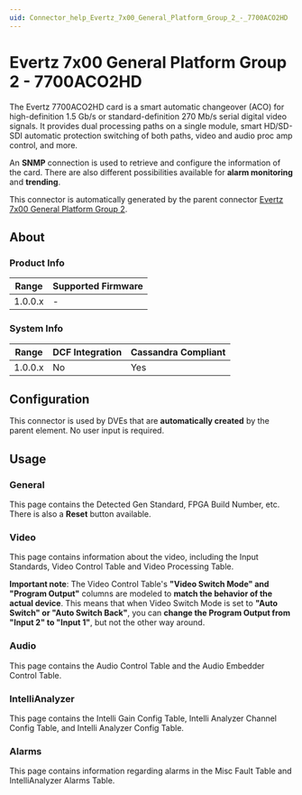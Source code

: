 ```yaml
---
uid: Connector_help_Evertz_7x00_General_Platform_Group_2_-_7700ACO2HD
---
```


# Evertz 7x00 General Platform Group 2 - 7700ACO2HD

The Evertz 7700ACO2HD card is a smart automatic changeover (ACO) for high-definition 1.5 Gb/s or standard-definition 270 Mb/s serial digital video signals. It provides dual processing paths on a single module, smart HD/SD-SDI automatic protection switching of both paths, video and audio proc amp control, and more.

An **SNMP** connection is used to retrieve and configure the information of the card. There are also different possibilities available for **alarm monitoring** and **trending**.

This connector is automatically generated by the parent connector [Evertz 7x00 General Platform Group 2](xref:Connector_help_Evertz_7x00_General_Platform_Group_2).

## About

### Product Info

| Range     | Supported Firmware     |
|-----------|------------------------|
| 1.0.0.x   | -                      |

### System Info

| Range   | DCF Integration | Cassandra Compliant |
|---------|-----------------|---------------------|
| 1.0.0.x | No              | Yes                 |

## Configuration

This connector is used by DVEs that are **automatically created** by the parent element. No user input is required.

## Usage

### General

This page contains the Detected Gen Standard, FPGA Build Number, etc. There is also a **Reset** button available.

### Video

This page contains information about the video, including the Input Standards, Video Control Table and Video Processing Table.

**Important note**: The Video Control Table's **"Video Switch Mode" and "Program Output"** columns are modeled to **match the behavior of the actual device**. This means that when Video Switch Mode is set to **"Auto Switch" or "Auto Switch Back"**, you can **change the Program Output from "Input 2" to "Input 1"**, but not the other way around.

### Audio

This page contains the Audio Control Table and the Audio Embedder Control Table.

### IntelliAnalyzer

This page contains the Intelli Gain Config Table, Intelli Analyzer Channel Config Table, and Intelli Analyzer Config Table.

### Alarms

This page contains information regarding alarms in the Misc Fault Table and IntelliAnalyzer Alarms Table.

